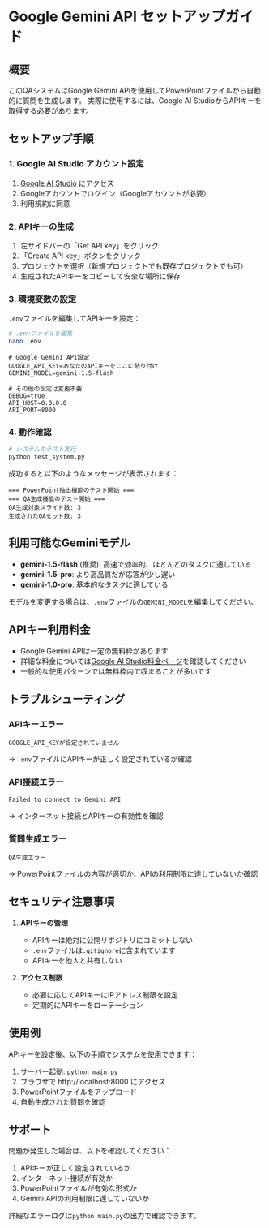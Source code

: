 # Google Gemini API セットアップガイド

## 概要

このQAシステムはGoogle Gemini APIを使用してPowerPointファイルから自動的に質問を生成します。
実際に使用するには、Google AI StudioからAPIキーを取得する必要があります。

## セットアップ手順

### 1. Google AI Studio アカウント設定

1. [Google AI Studio](https://aistudio.google.com/app/apikey) にアクセス
2. Googleアカウントでログイン（Googleアカウントが必要）
3. 利用規約に同意

### 2. APIキーの生成

1. 左サイドバーの「Get API key」をクリック
2. 「Create API key」ボタンをクリック
3. プロジェクトを選択（新規プロジェクトでも既存プロジェクトでも可）
4. 生成されたAPIキーをコピーして安全な場所に保存

### 3. 環境変数の設定

`.env`ファイルを編集してAPIキーを設定：

```bash
# .envファイルを編集
nano .env
```

```env
# Google Gemini API設定
GOOGLE_API_KEY=あなたのAPIキーをここに貼り付け
GEMINI_MODEL=gemini-1.5-flash

# その他の設定は変更不要
DEBUG=true
API_HOST=0.0.0.0
API_PORT=8000
```

### 4. 動作確認

```bash
# システムのテスト実行
python test_system.py
```

成功すると以下のようなメッセージが表示されます：
```
=== PowerPoint抽出機能のテスト開始 ===
=== QA生成機能のテスト開始 ===
QA生成対象スライド数: 3
生成されたQAセット数: 3
```

## 利用可能なGeminiモデル

- **gemini-1.5-flash** (推奨): 高速で効率的、ほとんどのタスクに適している
- **gemini-1.5-pro**: より高品質だが応答が少し遅い
- **gemini-1.0-pro**: 基本的なタスクに適している

モデルを変更する場合は、`.env`ファイルの`GEMINI_MODEL`を編集してください。

## APIキー利用料金

- Google Gemini APIは一定の無料枠があります
- 詳細な料金については[Google AI Studio料金ページ](https://ai.google.dev/pricing)を確認してください
- 一般的な使用パターンでは無料枠内で収まることが多いです

## トラブルシューティング

### APIキーエラー
```
GOOGLE_API_KEYが設定されていません
```
→ `.env`ファイルにAPIキーが正しく設定されているか確認

### API接続エラー
```
Failed to connect to Gemini API
```
→ インターネット接続とAPIキーの有効性を確認

### 質問生成エラー
```
QA生成エラー
```
→ PowerPointファイルの内容が適切か、APIの利用制限に達していないか確認

## セキュリティ注意事項

1. **APIキーの管理**
   - APIキーは絶対に公開リポジトリにコミットしない
   - `.env`ファイルは`.gitignore`に含まれています
   - APIキーを他人と共有しない

2. **アクセス制限**
   - 必要に応じてAPIキーにIPアドレス制限を設定
   - 定期的にAPIキーをローテーション

## 使用例

APIキーを設定後、以下の手順でシステムを使用できます：

1. サーバー起動: `python main.py`
2. ブラウザで http://localhost:8000 にアクセス
3. PowerPointファイルをアップロード
4. 自動生成された質問を確認

## サポート

問題が発生した場合は、以下を確認してください：

1. APIキーが正しく設定されているか
2. インターネット接続が有効か
3. PowerPointファイルが有効な形式か
4. Gemini APIの利用制限に達していないか

詳細なエラーログは`python main.py`の出力で確認できます。